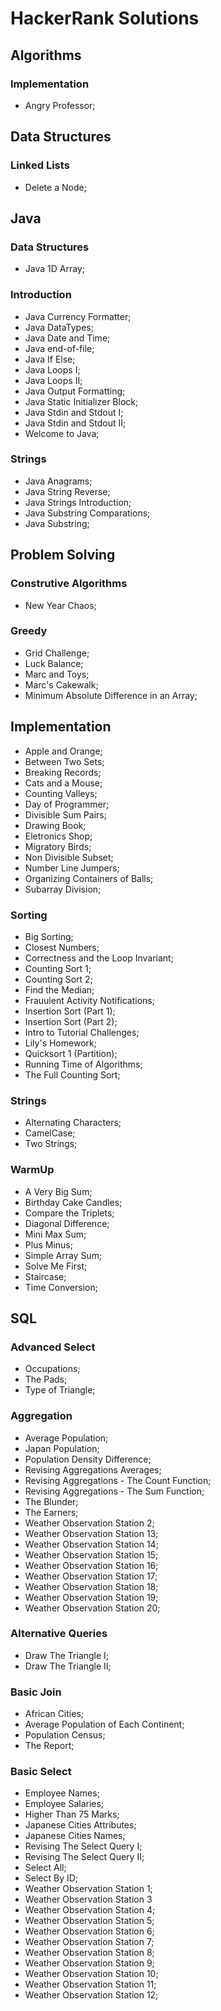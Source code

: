 # HackerRank Solutions



## Algorithms
### Implementation
- Angry Professor;



## Data Structures
### Linked Lists
- Delete a Node;



## Java
### Data Structures
- Java 1D Array;

### Introduction
- Java Currency Formatter;
- Java DataTypes;
- Java Date and Time;
- Java end-of-file;
- Java If Else;
- Java Loops I;
- Java Loops II;
- Java Output Formatting;
- Java Static Initializer Block;
- Java Stdin and Stdout I;
- Java Stdin and Stdout II;
- Welcome to Java;

### Strings
- Java Anagrams;
- Java String Reverse;
- Java Strings Introduction;
- Java Substring Comparations;
- Java Substring;



## Problem Solving
### Construtive Algorithms
- New Year Chaos;

### Greedy
- Grid Challenge;
- Luck Balance;
- Marc and Toys;
- Marc's Cakewalk;
- Minimum Absolute Difference in an Array;

## Implementation
- Apple and Orange;
- Between Two Sets;
- Breaking Records;
- Cats and a Mouse;
- Counting Valleys;
- Day of Programmer;
- Divisible Sum Pairs;
- Drawing Book;
- Eletronics Shop;
- Migratory Birds;
- Non Divisible Subset;
- Number Line Jumpers;
- Organizing Containers of Balls;
- Subarray Division;

### Sorting
- Big Sorting;
- Closest Numbers;
- Correctness and the Loop Invariant;
- Counting Sort 1;
- Counting Sort 2;
- Find the Median;
- Frauulent Activity Notifications;
- Insertion Sort (Part 1);
- Insertion Sort (Part 2);
- Intro to Tutorial Challenges;
- Lily's Homework;
- Quicksort 1 (Partition);
- Running Time of Algorithms;
- The Full Counting Sort;

### Strings
- Alternating Characters;
- CamelCase;
- Two Strings;

### WarmUp
- A Very Big Sum;
- Birthday Cake Candles;
- Compare the Triplets;
- Diagonal Difference;
- Mini Max Sum;
- Plus Minus;
- Simple Array Sum;
- Solve Me First;
- Staircase;
- Time Conversion;



## SQL
### Advanced Select
- Occupations;
- The Pads;
- Type of Triangle;

### Aggregation
- Average Population;
- Japan Population;
- Population Density Difference;
- Revising Aggregations Averages;
- Revising Aggregations - The Count Function;
- Revising Aggregations - The Sum Function;
- The Blunder;
- The Earners;
- Weather Observation Station 2;
- Weather Observation Station 13;
- Weather Observation Station 14;
- Weather Observation Station 15;
- Weather Observation Station 16;
- Weather Observation Station 17;
- Weather Observation Station 18;
- Weather Observation Station 19;
- Weather Observation Station 20;

### Alternative Queries
- Draw The Triangle I;
- Draw The Triangle II;

### Basic Join
- African Cities;
- Average Population of Each Continent;
- Population Census;
- The Report;

### Basic Select
- Employee Names;
- Employee Salaries;
- Higher Than 75 Marks;
- Japanese Cities Attributes;
- Japanese Cities Names;
- Revising The Select Query I;
- Revising The Select Query II;
- Select All;
- Select By ID;
- Weather Observation Station 1;
- Weather Observation Station 3
- Weather Observation Station 4;
- Weather Observation Station 5;
- Weather Observation Station 6;
- Weather Observation Station 7;
- Weather Observation Station 8;
- Weather Observation Station 9;
- Weather Observation Station 10;
- Weather Observation Station 11;
- Weather Observation Station 12;